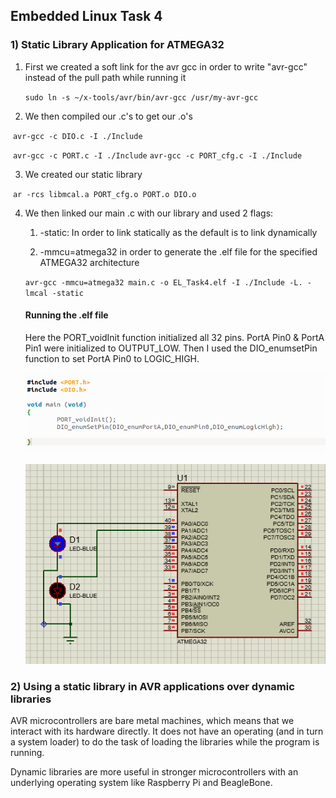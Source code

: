 ## Embedded Linux Task 4

### 1) Static Library Application for ATMEGA32

1. First we created a soft link for the avr gcc in order to write "avr-gcc" instead of the pull path while running it

   ​	`sudo ln -s ~/x-tools/avr/bin/avr-gcc /usr/my-avr-gcc`

2.  We then compiled our .c's to get our .o's 

   ​	 `avr-gcc -c DIO.c -I ./Include`	

   ​	 `avr-gcc -c PORT.c -I ./Include`
   ​	 `avr-gcc -c PORT_cfg.c -I ./Include`		

3. We created our static library

​	`ar -rcs libmcal.a PORT_cfg.o PORT.o DIO.o`

4. We then linked our main .c with our library and used 2 flags:

   1. -static: In order to link statically as the default is to link dynamically

   2. -mmcu=atmega32 in order to generate the .elf file for the specified ATMEGA32 architecture

   ​	`avr-gcc -mmcu=atmega32 main.c -o EL_Task4.elf -I ./Include -L. -lmcal -static`

   
   
   #### Running the .elf file
   
   Here the PORT_voidInit function initialized all 32 pins. PortA Pin0 & PortA Pin1 were initialized to OUTPUT_LOW. Then I used the DIO_enumsetPin function to set PortA Pin0 to LOGIC_HIGH.
   
   ![](https://github.com/yasminehelmy2001/Embedded_Linux/blob/master/EmbeddedLinux/EmbeddedLinux_Task4/README.assets/maincode.png)
   
   ![](https://github.com/yasminehelmy2001/Embedded_Linux/blob/master/EmbeddedLinux/EmbeddedLinux_Task4/README.assets/Proteus.png)

### 2) Using a static library in AVR applications over dynamic libraries

AVR microcontrollers are bare metal machines, which means that we interact with its hardware directly. It does not have an operating (and in turn a system loader) to do the task of loading the libraries while the program is running. 

Dynamic  libraries are more useful in stronger microcontrollers with an underlying operating system like Raspberry Pi and BeagleBone.


